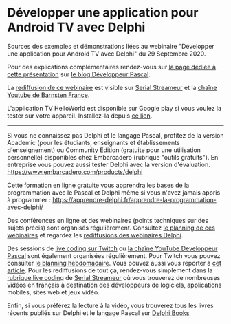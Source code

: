 # Développer une application pour Android TV avec Delphi

Sources des exemples et démonstrations liées au webinaire "Développer une application pour Android TV avec Delphi" du 29 Septembre 2020.

Pour des explications complémentaires rendez-vous sur [la page dédiée à cette présentation](https://developpeur-pascal.fr/webinaire-du-29-septembre-2020-developper-une-application-pour-android-tv-avec-delphi.html) sur [le blog Développeur Pascal](https://developpeur-pascal.fr/).

La [rediffusion de ce webinaire](https://serialstreameur.fr/webinaire-20200929.php) est visible sur [Serial Streameur](https://serialstreameur.fr/) et la [chaîne Youtube de Barnsten France](https://www.youtube.com/@BarnstenFrance).

L'application TV HelloWorld est disponible sur Google play si vous voulez la tester sur votre appareil. Installez-la depuis [ce lien](https://play.google.com/store/apps/details?id=fr.olfsoftware.webinar.androidtv.helloworld).

-----

Si vous ne connaissez pas Delphi et le langage Pascal, profitez de la version Academic (pour les étudiants, enseignants et établissements d'enseignement) ou Community Edition (gratuite pour une utilisation personnelle) disponibles chez Embarcadero (rubrique "outils gratuits").
En entreprise vous pouvez aussi tester Delphi avec la version d'évaluation.
https://www.embarcadero.com/products/delphi

Cette formation en ligne gratuite vous apprendra les bases de la programmation avec le Pascal et Delphi même si vous n'avez jamais appris à programmer :
https://apprendre-delphi.fr/apprendre-la-programmation-avec-delphi/

Des conférences en ligne et des webinaires (points techniques sur des sujets précis) sont organisés régulièrement. Consultez [le planning de ces webinaires](https://developpeur-pascal.fr/p/_6007-webinaires.html) et regardez les [rediffusions des webinaires Delphi](https://serialstreameur.fr/webinaires-delphi.php).

Des sessions de [live coding sur Twitch](https://www.twitch.tv/patrickpremartin) ou [la chaîne YouTube Developpeur Pascal](https://www.youtube.com/channel/UCk_LmkBB90jdEdmfF77W6qQ) sont également organisées régulièrement. Pour Twitch vous pouvez consulter [le planning hebdomadaire](https://www.twitch.tv/patrickpremartin/schedule). Vous pouvez aussi vous reporter à [cet article](https://developpeur-pascal.fr/p/_600e-livestreams-de-codage-en-direct-avec-delphi.html). Pour les rediffusions de tout ça, rendez-vous simplement dans la [rubrique live coding](https://serialstreameur.fr/live-coding.php) de [Serial Streameur](https://serialstreameur.fr/) où vous trouverez de nombreuses vidéos en français à destination des développeurs de logiciels, applications mobiles, sites web et jeux vidéo.

Enfin, si vous préférez la lecture à la vidéo, vous trouverez tous les livres récents publiés sur Delphi et le langage Pascal sur [Delphi Books](https://delphi-books.com)
